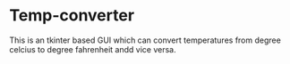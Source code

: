 # Temp-converter
 This is an tkinter based GUI which can convert temperatures from degree celcius to degree fahrenheit andd vice versa.
